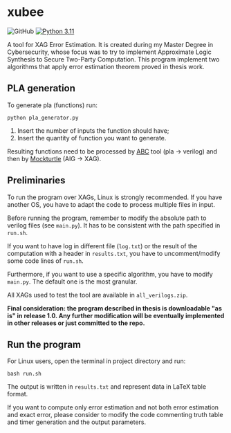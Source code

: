 # xubee
![GitHub](https://img.shields.io/github/license/Demiurgo443/xubee)
[![Python 3.11](https://img.shields.io/badge/python-3.11-blue.svg?style=flat&logo=python&logoColor=white)](https://www.python.org/downloads/release/python-3112/)

A tool for XAG Error Estimation.
It is created during my Master Degree in Cybersecurity, whose focus was to try to implement Approximate Logic Synthesis to Secure Two-Party Computation.
This program implement two algorithms that apply error estimation theorem proved in thesis work.

## PLA generation

To generate pla (functions) run:

    python pla_generator.py

1. Insert the number of inputs the function should have;
2. Insert the quantity of function you want to generate.

Resulting functions need to be processed by [ABC](https://github.com/berkeley-abc/abc) tool (pla -> verilog) and then by [Mockturtle](https://github.com/lsils/mockturtle) (AIG -> XAG).

## Preliminaries

To run the program over XAGs, Linux is strongly recommended. If you have another OS, you have to adapt the code to process multiple files in input.

Before running the program, remember to modify the absolute path to verilog files (see `main.py`).
It has to be consistent with the path specified in `run.sh`.

If you want to have log in different file (`log.txt`) or the result of the computation with a header in `results.txt`, you have to uncomment/modify some code lines of `run.sh`.

Furthermore, if you want to use a specific algorithm, you have to modify `main.py`. The default one is the most granular.

All XAGs used to test the tool are available in `all_verilogs.zip`.

**Final consideration: the program described in thesis is downloadable "as is" in release 1.0. Any further modification will be eventually implemented in other releases or just committed to the repo.**

## Run the program

For Linux users, open the terminal in project directory and run:

    bash run.sh

The output is written in `results.txt` and represent data in LaTeX table format.

If you want to compute only error estimation and not both error estimation and exact error, please consider to modify the code commenting truth table and timer generation and the output parameters.
